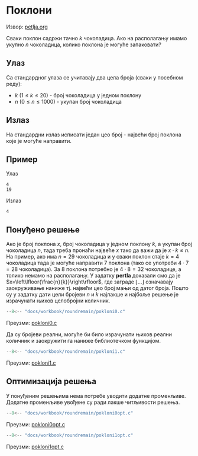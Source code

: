 # Поклони

Извор: [petlja.org](https://petlja.org/biblioteka/r/Zbirka/pokloni)

Сваки поклон садржи тачно $k$ чоколадица. Ако на располагању имамо укупно
$n$ чоколадица, колико поклона је могуће запаковати?

## Улаз

Са стандардног улаза се учитавају два цела броја (сваки у посебном реду):

- $k$ ($1\leq k \leq 20$) - број чоколадица у једном поклону
- $n$ ($0\leq n \leq 1000$) - укупан број чоколадица

## Излаз

На стандардни излаз исписати један цео број - највећи број поклона које је
могуће направити.

## Пример

Улаз

```text
4
19
```

Излаз

```text
4
```

## Понуђено решење

Ако је број поклона $x$, број чоколадица у једном поклону $k$, а укупан број
чоколадица $n$, тада треба пронаћи највеће $x$ тако да важи да је
$x\cdot k \leq n$. На пример, ако има $n=29$ чоколадица и у сваки поклон стаје
$k=4$ чоколадица тада је могуће направити $7$ поклона (тако се употреби
$4\cdot 7 = 28$ чоколадица). За $8$ поклона потребно је $4 \cdot 8 = 32$
чоколадице, а толико немамо на располагању. У задатку **pertla** доказали смо
да је $x=\left\lfloor{\frac{n}{k}}\right\rfloor$, где заграде
$\left\lfloor{\ldots}\right\rfloor$ означавају заокруживање наниже тј. највећи
цео број мањи од датог броја. Пошто су у задатку дати цели бројеви $n$ и $k$
најлакше и најбоље решење је израчунати њихов целобројни количник.

```c
--8<-- "docs/workbook/roundremain/pokloni0.c"
```

Преузми: [pokloni0.c](pokloni0.c)

Да су бројеви реални, могуће би било израчунати њихов реални количник и
заокружити га наниже библиотечком функцијом.

```c
--8<-- "docs/workbook/roundremain/pokloni1.c"
```

Преузми: [pokloni1.c](pokloni1.c)

## Оптимизација решења

У понуђеним решењима нема потребе уводити додатне променљиве. Додатне
променљиве увођене су ради лакше читљивости решења.

```c
--8<-- "docs/workbook/roundremain/pokloni0opt.c"
```

Преузми: [pokloni0opt.c](pokloni0opt.c)

```c
--8<-- "docs/workbook/roundremain/pokloni1opt.c"
```

Преузми: [pokloni1opt.c](pokloni0opt.c)
